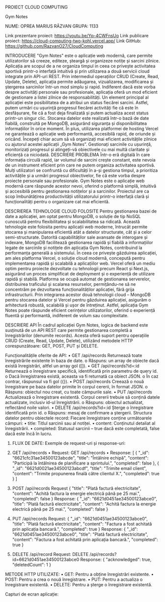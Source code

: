 PROIECT CLOUD COMPUTING

Gym Notes


 




NUME: OPREA MARIUS RĂZVAN
GRUPA: 1133


Link prezentare proiect:
https://youtu.be/Yp-4CWFnsUo
Link publicare proiect:
https://cloud-computing-two-kohl.vercel.app/
Link GitHub:
https://github.com/RazvanO27/CloudComputing

INTRODUCERE
"Gym Notes" este o aplicație web modernă, care permite utilizatorilor să creeze, editeze, șteargă și organizeze notițe și sarcini zilnice. Aplicația are scopul de a ne organiza timpul in ceea ce privește activitatea sportivă printr-o interfață intuitivă și prin utilizarea a două servicii cloud integrate prin API-uri REST.
Prin intermediul operațiilor CRUD (Create, Read, Update, Delete), aplicația permite adăugarea, vizualizarea, modificarea și ștergerea sarcinilor într-un mod simplu și rapid. Indiferent dacă este vorba despre activități personale sau profesionale, aplicația oferă un mod eficient de gestionare a listei zilnice de responsabilități.
Un element principal al aplicației este posibilitatea de a atribui un status fiecărei sarcini. Astfel, putem urmări cu ușurință progresul fiecărei activități fie că este în desfășurare, fie că a fost deja finalizată și putem actualiza acest status printr-un singur clic.
Stocarea datelor este realizată într-o bază de date fiabilă, construită pe MongoDB, asigurând siguranța și disponibilitatea informațiilor în orice moment. În plus, utilizarea platformei de hosting Vercel ne garantează o aplicație web performantă, accesibilă rapid, de oriunde și oricând.
Începeți chiar acum să vă organizați mai eficient activitățile zilnice cu ajutorul acestei aplicații „Gym Notes”. Gestionați sarcinile cu ușurință, monitorizați progresul și atingeți-vă obiectivele cu mai multă claritate și eficiență ca niciodată.
DESCRIERE PROBLEMA
Într-o eră digitală în care informația circulă rapid, iar volumul de sarcini crește constant, este nevoia de un instrument eficient prin care ne putem organiza activitatea sportivă. Mulți utilizatori se confruntă cu dificultăți în a-și gestiona timpul, a prioritiza activitățile și a urmări progresul obiectivelor, fie că este vorba despre proiecte personale sau profesionale.
Gym Notes este o aplicație web modernă care răspunde acestor nevoi, oferind o platformă simplă, intuitivă și accesibilă pentru gestionarea notițelor și a sarcinilor. Proiectul are ca scop îmbunătățirea productivității utilizatorului printr-o interfață clară și funcționalități pentru o organizare cat mai eficientă.

DESCRIEREA TEHNOLOGIE CLOUD FOLOSITE
Pentru gestionarea bazei de date a aplicației, am optat pentru MongoDB, o soluție de tip NoSQL cunoscută pentru flexibilitatea și scalabilitatea sa ridicată. Această tehnologie este folosita pentru aplicații web moderne, întrucât permite stocarea și manipularea eficientă atât a datelor structurate, cât și a celor semi-structurate. Datorită capabilităților sale avansate de interogare și indexare, MongoDB facilitează gestionarea rapidă și fiabilă a informațiilor legate de sarcinile și notițele din aplicația Gym Notes, contribuind la performanța generală a sistemului.
În ceea ce privește găzduirea aplicației, am ales platforma Vercel, o soluție cloud modernă, concepută pentru implementarea rapidă și scalabilă a aplicațiilor web. Vercel oferă un mediu optim pentru proiecte dezvoltate cu tehnologii precum React și Next.js, asigurând un proces simplificat de deployment și o experiență de utilizare rapidă și stabilă. Platforma se ocupă automat de gestionarea serverelor, distribuirea traficului și scalarea resurselor, permițându-ne să ne concentrăm pe dezvoltarea funcționalităților aplicației, fără grija infrastructurii.
Prin integrarea acestor două tehnologii cloud – MongoDB pentru stocarea datelor și Vercel pentru găzduirea aplicației, asigurăm o arhitectură robustă, scalabilă și ușor de întreținut. Astfel, aplicația Gym Notes poate răspunde eficient cerințelor utilizatorilor, oferind o experiență fluentă și performantă, indiferent de volum sau complexitate.

DESCRIERE API
În cadrul aplicației Gym Notes, logica de backend este susținută de un API REST care permite gestionarea completă a înregistrărilor (denumite records). Acesta oferă suport pentru operațiile CRUD (Create, Read, Update, Delete), utilizând metodele HTTP corespunzătoare: GET, POST, PUT și DELETE.

Funcționalitățile oferite de API:
•	GET /api/records
Returnează toate înregistrările existente în baza de date.
o	Răspuns: un array de obiecte dacă există înregistrări, altfel un array gol ([]).
•	GET /api/records?id=:id
Returnează o înregistrare specifică, identificată prin parametru de query id.
o	Dacă înregistrarea există, aceasta va fi returnată ca obiect JSON.
o	În caz contrar, răspunsul va fi gol ({}).
•	POST /api/records
Creează o nouă înregistrare pe baza datelor primite în corpul cererii, în format JSON.
o	Răspuns: obiectul nou creat, cu toate câmpurile sale.
•	PUT /api/records
Actualizează o înregistrare existentă. Corpul cererii trebuie să conțină datele actualizate, inclusiv id-ul înregistrării.
o	Răspuns: obiectul actualizat, reflectând noile valori.
•	DELETE /api/records?id=:id
Șterge o înregistrare identificată prin id.
o	Răspuns: mesaj de confirmare a ștergerii.
Structura datelor pentru obiectele record:
Fiecare înregistrare conține următoarele câmpuri:
•	title: Titlul sarcinii sau al notiței.
•	content: Conținutul detaliat al înregistrării.
•	completed: Statusul sarcinii – true dacă este completată, false dacă este încă în lucru.
1.	FLUX DE DATE:
Exemple de request-uri și response-uri:
1. GET /api/records
• Request: GET /api/records
• Response:
 [
  {
    "_id": "6621cfc31ae34500123abcde",
    "title": "Întâlnire echipă",
    "content": "Participă la întâlnirea de planificare a sprintului.",
    "completed": false
  },
  {
    "_id": "6621d0021ae34500123abcdf",
    "title": "Trimite email client",
    "content": "Trimite propunerea finală către clientul X.",
    "completed": true
  }
]

2.	POST /api/records
Request 
{
  "title": "Plată factură electricitate",
  "content": "Achită factura la energie electrică până pe 25 mai.",
  "completed": false
}
Response:
{
  "_id": "6621d0451ae34500123abce0",
  "title": "Plată factură electricitate",
  "content": "Achită factura la energie electrică până pe 25 mai.",
  "completed": false
}

3.	PUT /api/records
Request:
{
  "_id": "6621d0451ae34500123abce0",
  "title": "Plată factură electricitate",
  "content": "Factura a fost achitată prin aplicația bancară.",
  "completed": true
}
Response:
{
  "_id": "6621d0451ae34500123abce0",
  "title": "Plată factură electricitate",
  "content": "Factura a fost achitată prin aplicația bancară.",
  "completed": true
}
4.	DELETE /api/record
Request:
DELETE /api/records?id=6621d0451ae34500123abce0
Response:
{
  "acknowledged": true,
  "deletedCount": 1
}

METODE HTTP UTILIZATE:
• GET: Pentru a obține înregistrări existente.
• POST: Pentru a crea o nouă înregistrare.
• PUT: Pentru a actualiza o înregistrare existentă.
• DELETE: Pentru a șterge o înregistrare existentă.






Capturi de ecran aplicație:
 

 

 

